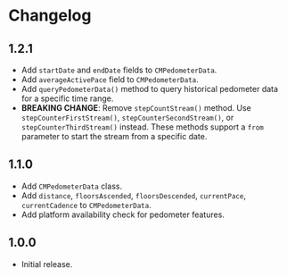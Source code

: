 # Changelog

## 1.2.1

* Add `startDate` and `endDate` fields to `CMPedometerData`.
* Add `averageActivePace` field to `CMPedometerData`.
* Add `queryPedometerData()` method to query historical pedometer data for a specific time range.
* **BREAKING CHANGE**: Remove `stepCountStream()` method. Use `stepCounterFirstStream()`, `stepCounterSecondStream()`, or `stepCounterThirdStream()` instead. These methods support a `from` parameter to start the stream from a specific date.

## 1.1.0

* Add `CMPedometerData` class.
* Add `distance`, `floorsAscended`, `floorsDescended`, `currentPace`, `currentCadence` to `CMPedometerData`.
* Add platform availability check for pedometer features.

## 1.0.0

* Initial release.